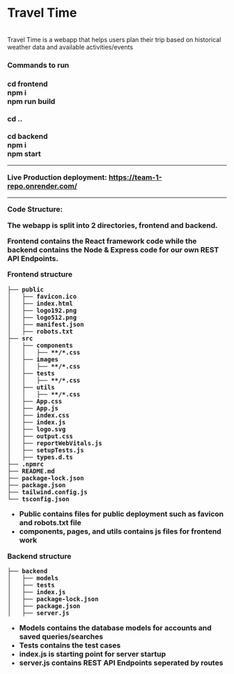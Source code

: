 <h1>Travel Time</h1></br>
Travel Time is a webapp that helps users plan their trip based on historical weather data and available activities/events


<h3>Commands to run<h3>

cd frontend 
<br>
npm i
<br>
npm run build
<br>
<br>
cd ..
<br>
<br>
cd backend
<br>
npm i
<br>
npm start
___
Live Production deployment: https://team-1-repo.onrender.com/
___
Code Structure:

The webapp is split into 2 directories, frontend and backend.

Frontend contains the React framework code while the backend contains the Node & Express code for our own REST API Endpoints.

Frontend structure
```
├── public
│   ├── favicon.ico
│   ├── index.html
│   ├── logo192.png
│   ├── logo512.png
│   ├── manifest.json
│   ├── robots.txt
├── src
│   ├── components
│   │   ├── **/*.css
│   ├── images
│   │   ├── **/*.css
│   ├── tests
│   │   ├── **/*.css
│   ├── utils
│   │   ├── **/*.css
│   ├── App.css
│   ├── App.js
│   ├── index.css
│   ├── index.js
│   ├── logo.svg
│   ├── output.css
│   ├── reportWebVitals.js
│   ├── setupTests.js
│   ├── types.d.ts
├── .npmrc
├── README.md
├── package-lock.json
├── package.json
├── tailwind.config.js
└── tsconfig.json
```
- Public contains files for public deployment such as favicon and robots.txt file
- components, pages, and utils contains js files for frontend work

Backend structure
```
├── backend
│   ├── models
│   ├── tests
│   ├── index.js
│   ├── package-lock.json
│   ├── package.json
│   ├── server.js
```
- Models contains the database models for accounts and saved queries/searches
- Tests contains the test cases
- index.js is starting point for server startup
- server.js contains REST API Endpoints seperated by routes
